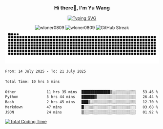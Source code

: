 <h3 align="center">Hi there👋, I'm Yu Wang</h1>

<p align="center"><a href="https://git.io/typing-svg"><img src="https://readme-typing-svg.demolab.com?font=Alex+Brush&size=18&pause=1000&color=716A50&background=6F66FF00&center=true&vCenter=true&width=435&lines=To+love+oneself+is+the+beginning+of+a+lifelong+romance.+%E2%80%94+Oscar+Wilde" alt="Typing SVG" /></a></p>


<p align="center">
 <img src="https://github-readme-stats.vercel.app/api/top-langs?username=wloner0809&show_icons=true&locale=en&layout=compact" alt="wloner0809" height=120 />
 <img src="https://github-readme-stats.vercel.app/api?username=wloner0809&show_icons=true&locale=en" alt="wloner0809" height=120 />
 <img src="https://github-readme-streak-stats.herokuapp.com?user=wloner0809&theme=microsoft" alt="GitHub Streak" height=120 />
 <img src="https://github.com/Wloner0809/Wloner0809/blob/output/github-contribution-grid-snake.svg">
</p>
 
<!--START_SECTION:waka-->

```txt
From: 14 July 2025 - To: 21 July 2025

Total Time: 10 hrs 5 mins

Other              11 hrs 35 mins  █████████████▒░░░░░░░░░░░   53.46 %
Python             5 hrs 44 mins   ██████▓░░░░░░░░░░░░░░░░░░   26.44 %
Bash               2 hrs 45 mins   ███▒░░░░░░░░░░░░░░░░░░░░░   12.70 %
Markdown           47 mins         █░░░░░░░░░░░░░░░░░░░░░░░░   03.68 %
JSON               24 mins         ▒░░░░░░░░░░░░░░░░░░░░░░░░   01.92 %
```

<!--END_SECTION:waka-->

[![Total Coding Time](https://wakatime.com/badge/user/3b010e91-e8bb-445f-9eac-c8ab5bc30cb6.svg)](https://wakatime.com/@3b010e91-e8bb-445f-9eac-c8ab5bc30cb6)
